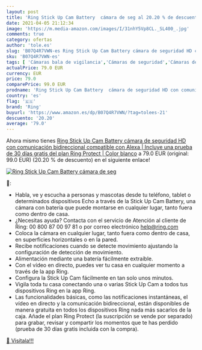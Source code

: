 ```yaml
---
layout: post
title: 'Ring Stick Up Cam Battery  cámara de seg al 20.20 % de descuento'
date: 2021-04-05 21:12:34
image: 'https://m.media-amazon.com/images/I/31nhY5Vp8CL._SL400_.jpg'
comments: true
category: ofertas
author: 'tole.es'
slug: 'B07Q4R7VWN-es Ring Stick Up Cam Battery cámara de seguridad HD con...'
sku: 'B07Q4R7VWN-es'
tags: [ 'Cámaras bala de vigilancia','Cámaras de seguridad','Cámaras de vigilancia','Cámaras de vigilancia en domo','Dispositivos Amazon','Dispositivos Amazon y Accesorios','Electrónica','Fotografía y videocámaras','Seguridad e iluminación para hogar inteligente','alexa','ring', ]
actualPrice: 79.0 EUR
currency: EUR
price: 79.0
comparePrice: 99.0 EUR
prodname: 'Ring Stick Up Cam Battery  cámara de seguridad HD con comunicación bidireccional  compatible con Alexa | Incluye una prueba de 30 días gratis del plan Ring Protect | Color blanco'
country: 'es'
flag: '🇪🇸'
brand: 'Ring'
buyurl: 'https://www.amazon.es/dp/B07Q4R7VWN/?tag=tolees-21'
descuento: '20.20'
average: '79.0'
---
```


Ahora mismo tienes [Ring Stick Up Cam Battery  cámara de seguridad HD con comunicación bidireccional  compatible con Alexa | Incluye una prueba de 30 días gratis del plan Ring Protect | Color blanco](https://www.amazon.es/dp/B07Q4R7VWN/?tag=tolees-21) a 79.0 EUR (original: 99.0 EUR) (20.20 %  de descuento) en el siguiente enlace!

[![Ring Stick Up Cam Battery  cámara de seg](https://m.media-amazon.com/images/I/31nhY5Vp8CL._SL400_.jpg)](https://www.amazon.es/dp/B07Q4R7VWN/?tag=tolees-21)

🔎:

- Habla, ve y escucha a personas y mascotas desde tu teléfono, tablet o determinados dispositivos Echo a través de la Stick Up Cam Battery, una cámara con batería que puede montarse en cualquier lugar, tanto fuera como dentro de casa.
- ¿Necesitas ayuda? Contacta con el servicio de Atención al cliente de Ring: 00 800 87 00 97 81 o por correo electrónico help@ring.com
- Coloca la cámara en cualquier lugar, tanto fuera como dentro de casa, en superficies horizontales o en la pared.
- Recibe notificaciones cuando se detecte movimiento ajustando la configuración de detección de movimiento.
- Alimentación mediante una batería fácilmente extraíble.
- Con el vídeo en directo, puedes ver tu casa en cualquier momento a través de la app Ring.
- Configura la Stick Up Cam fácilmente en tan solo unos minutos.
- Vigila toda tu casa conectando una o varias Stick Up Cam a todos tus dispositivos Ring en la app Ring.
- Las funcionalidades básicas, como las notificaciones instantáneas, el vídeo en directo y la comunicación bidireccional, están disponibles de manera gratuita en todos los dispositivos Ring nada más sacarlos de la caja. Añade el plan Ring Protect (la suscripción se vende por separado) para grabar, revisar y compartir los momentos que te has perdido (prueba de 30 días gratis incluida con la compra).

[🛒 Visítala!!!](https://www.amazon.es/dp/B07Q4R7VWN/?tag=tolees-21)
